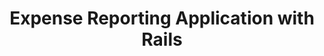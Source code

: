 ---
title: Expense Reporting Application with Rails
description: Code for Helpers in Rails Expense Reporting Application
tags:
    - ruby
    - rails
    - rails-controllers-code
---